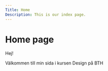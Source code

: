```yaml
---
Title: Home
Description: This is our index page.
---
```


Home page
==========================


Hej! 

Välkommen till min sida i kursen Design på BTH
